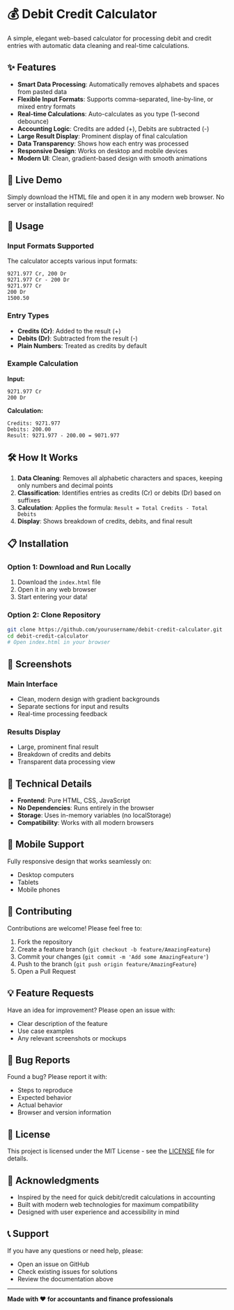 # 💰 Debit Credit Calculator

A simple, elegant web-based calculator for processing debit and credit entries with automatic data cleaning and real-time calculations.

## ✨ Features

- **Smart Data Processing**: Automatically removes alphabets and spaces from pasted data
- **Flexible Input Formats**: Supports comma-separated, line-by-line, or mixed entry formats
- **Real-time Calculations**: Auto-calculates as you type (1-second debounce)
- **Accounting Logic**: Credits are added (+), Debits are subtracted (-)
- **Large Result Display**: Prominent display of final calculation
- **Data Transparency**: Shows how each entry was processed
- **Responsive Design**: Works on desktop and mobile devices
- **Modern UI**: Clean, gradient-based design with smooth animations

## 🚀 Live Demo

Simply download the HTML file and open it in any modern web browser. No server or installation required!

## 📝 Usage

### Input Formats Supported

The calculator accepts various input formats:

```
9271.977 Cr, 200 Dr
9271.977 Cr - 200 Dr
9271.977 Cr
200 Dr
1500.50
```

### Entry Types

- **Credits (Cr)**: Added to the result (+)
- **Debits (Dr)**: Subtracted from the result (-)
- **Plain Numbers**: Treated as credits by default

### Example Calculation

**Input:**
```
9271.977 Cr
200 Dr
```

**Calculation:**
```
Credits: 9271.977
Debits: 200.00
Result: 9271.977 - 200.00 = 9071.977
```

## 🛠️ How It Works

1. **Data Cleaning**: Removes all alphabetic characters and spaces, keeping only numbers and decimal points
2. **Classification**: Identifies entries as credits (Cr) or debits (Dr) based on suffixes
3. **Calculation**: Applies the formula: `Result = Total Credits - Total Debits`
4. **Display**: Shows breakdown of credits, debits, and final result

## 📋 Installation

### Option 1: Download and Run Locally
1. Download the `index.html` file
2. Open it in any web browser
3. Start entering your data!

### Option 2: Clone Repository
```bash
git clone https://github.com/yourusername/debit-credit-calculator.git
cd debit-credit-calculator
# Open index.html in your browser
```

## 🎨 Screenshots

### Main Interface
- Clean, modern design with gradient backgrounds
- Separate sections for input and results
- Real-time processing feedback

### Results Display
- Large, prominent final result
- Breakdown of credits and debits
- Transparent data processing view

## 🔧 Technical Details

- **Frontend**: Pure HTML, CSS, JavaScript
- **No Dependencies**: Runs entirely in the browser
- **Storage**: Uses in-memory variables (no localStorage)
- **Compatibility**: Works with all modern browsers

## 📱 Mobile Support

Fully responsive design that works seamlessly on:
- Desktop computers
- Tablets
- Mobile phones

## 🤝 Contributing

Contributions are welcome! Please feel free to:

1. Fork the repository
2. Create a feature branch (`git checkout -b feature/AmazingFeature`)
3. Commit your changes (`git commit -m 'Add some AmazingFeature'`)
4. Push to the branch (`git push origin feature/AmazingFeature`)
5. Open a Pull Request

## 💡 Feature Requests

Have an idea for improvement? Please open an issue with:
- Clear description of the feature
- Use case examples
- Any relevant screenshots or mockups

## 🐛 Bug Reports

Found a bug? Please report it with:
- Steps to reproduce
- Expected behavior
- Actual behavior
- Browser and version information

## 📄 License

This project is licensed under the MIT License - see the [LICENSE](LICENSE) file for details.

## 🙏 Acknowledgments

- Inspired by the need for quick debit/credit calculations in accounting
- Built with modern web technologies for maximum compatibility
- Designed with user experience and accessibility in mind

## 📞 Support

If you have any questions or need help, please:
- Open an issue on GitHub
- Check existing issues for solutions
- Review the documentation above

---

**Made with ❤️ for accountants and finance professionals**
